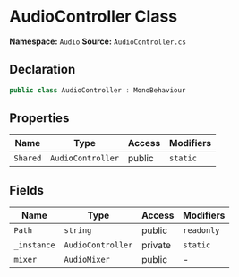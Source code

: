 # AudioController Class

**Namespace:** `Audio`
**Source:** `AudioController.cs`

## Declaration

```csharp
public class AudioController : MonoBehaviour
```

## Properties

| Name | Type | Access | Modifiers |
|------|------|--------|-----------|
| `Shared` | `AudioController` | public | `static` |

## Fields

| Name | Type | Access | Modifiers |
|------|------|--------|-----------|
| `Path` | `string` | public | `readonly` |
| `_instance` | `AudioController` | private | `static` |
| `mixer` | `AudioMixer` | public | - |

